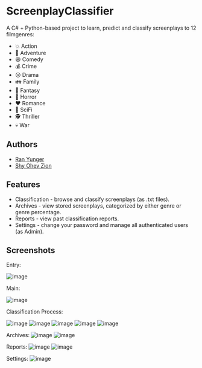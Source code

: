 # ScreenplayClassifier

A C# + Python-based project to learn, predict and classify screenplays to 12 filmgenres:
* 💥 Action
* 🚶 Adventure
* 😆 Comedy
* 💰 Crime
* 😢 Drama
* 👪 Family
* 🦄 Fantasy
* 🔪 Horror
* ❤️ Romance
* 🤖 SciFi
* 🕵️ Thriller
* 💀 War

## Authors

- [Ran Yunger](https://github.com/RanYunger)
- [Shy Ohev Zion](https://github.com/ShyOZ)
 
## Features

- Classification - browse and classify screenplays (as .txt files).
- Archives - view stored screenplays, categorized by either genre or genre percentage.
- Reports - view past classification reports.
- Settings - change your password and manage all authenticated users (as Admin).

## Screenshots
Entry:

![image](https://github.com/RanYunger/ScreenplayClassifier/assets/62587988/28e18e91-9cd1-4705-973e-d7b82179998f)

Main:

![image](https://github.com/RanYunger/ScreenplayClassifier/assets/62587988/0a370cc5-bf41-4e72-9cb8-0d8bc51b25f2)

Classification Process:

![image](https://github.com/RanYunger/ScreenplayClassifier/assets/62587988/07d61fa3-25a9-478a-8cda-f1bcf7dd3262)
![image](https://github.com/RanYunger/ScreenplayClassifier/assets/62587988/d45552aa-029c-457e-a079-2f5631e3c9a7)
![image](https://github.com/RanYunger/ScreenplayClassifier/assets/62587988/a7b6cc7f-4ab4-4b76-830b-0d3232593f67)
![image](https://github.com/RanYunger/ScreenplayClassifier/assets/62587988/9c60d844-81d8-448d-b38d-be95afbf97a2)
![image](https://github.com/RanYunger/ScreenplayClassifier/assets/62587988/2ba2fbda-bea2-44a0-bc42-78dd1c6637ba)

Archives:
![image](https://github.com/RanYunger/ScreenplayClassifier/assets/62587988/505f13ea-e07c-4e48-92cf-f354855d2509)
![image](https://github.com/RanYunger/ScreenplayClassifier/assets/62587988/f3c95973-86c5-4ee6-b8c1-561a2781532b)

Reports:
![image](https://github.com/RanYunger/ScreenplayClassifier/assets/62587988/974b9366-577b-4bc4-9ca7-5cd5146ae651)
![image](https://github.com/RanYunger/ScreenplayClassifier/assets/62587988/bf08a868-f207-44a7-907e-555172aa6b18)

Settings:
![image](https://github.com/RanYunger/ScreenplayClassifier/assets/62587988/7227cb68-6559-4e27-ae9d-eeead482bfc6)
